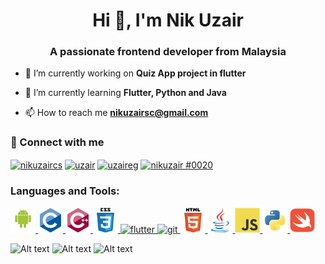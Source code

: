 <h1 align="center">Hi 👋, I'm Nik Uzair</h1>
<h3 align="center">A passionate frontend developer from Malaysia</h3>

- 🔭 I’m currently working on **Quiz App project in flutter**

- 🌱 I’m currently learning **Flutter, Python and Java**

- 📫 How to reach me **nikuzairsc@gmail.com**

<h3 align="left">🔗 Connect with me</h3>
<p align="left">
<a href="https://twitter.com/nikuzaircs"  target="_blank"><img align="center" src="https://raw.githubusercontent.com/rahuldkjain/github-profile-readme-generator/master/src/images/icons/Social/twitter.svg" alt="nikuzaircs" height="30" width="40" /></a>
<a href="https://www.linkedin.com/in/nik-uzair-91298822b/" target="_blank"><img align="center" src="https://raw.githubusercontent.com/rahuldkjain/github-profile-readme-generator/master/src/images/icons/Social/linked-in-alt.svg" alt="uzair" height="30" width="40" /></a>
<a href="https://instagram.com/uzaireg" target="_blank"><img align="center" src="https://raw.githubusercontent.com/rahuldkjain/github-profile-readme-generator/master/src/images/icons/Social/instagram.svg" alt="uzaireg" height="30" width="40" /></a>
<a href="https://discord.gg/nikuzair #0020" target="_blank"><img align="center" src="https://raw.githubusercontent.com/rahuldkjain/github-profile-readme-generator/master/src/images/icons/Social/discord.svg" alt="nikuzair #0020" height="30" width="40" /></a>
</p>

<h3 align="left">Languages and Tools:</h3>
<p align="left"> <a href="https://developer.android.com" target="_blank" rel="noreferrer"> <img src="https://raw.githubusercontent.com/devicons/devicon/master/icons/android/android-original-wordmark.svg" alt="android" width="40" height="40"/> </a> <a href="https://www.cprogramming.com/" target="_blank" rel="noreferrer"> <img src="https://raw.githubusercontent.com/devicons/devicon/master/icons/c/c-original.svg" alt="c" width="40" height="40"/> </a> <a href="https://www.w3schools.com/cpp/" target="_blank" rel="noreferrer"> <img src="https://raw.githubusercontent.com/devicons/devicon/master/icons/cplusplus/cplusplus-original.svg" alt="cplusplus" width="40" height="40"/> </a> <a href="https://www.w3schools.com/css/" target="_blank" rel="noreferrer"> <img src="https://raw.githubusercontent.com/devicons/devicon/master/icons/css3/css3-original-wordmark.svg" alt="css3" width="40" height="40"/> </a> <a href="https://flutter.dev" target="_blank" rel="noreferrer"> <img src="https://www.vectorlogo.zone/logos/flutterio/flutterio-icon.svg" alt="flutter" width="40" height="40"/> </a> <a href="https://git-scm.com/" target="_blank" rel="noreferrer"> <img src="https://www.vectorlogo.zone/logos/git-scm/git-scm-icon.svg" alt="git" width="40" height="40"/> </a> <a href="https://www.w3.org/html/" target="_blank" rel="noreferrer"> <img src="https://raw.githubusercontent.com/devicons/devicon/master/icons/html5/html5-original-wordmark.svg" alt="html5" width="40" height="40"/> </a> <a href="https://www.java.com" target="_blank" rel="noreferrer"> <img src="https://raw.githubusercontent.com/devicons/devicon/master/icons/java/java-original.svg" alt="java" width="40" height="40"/> </a> <a href="https://developer.mozilla.org/en-US/docs/Web/JavaScript" target="_blank" rel="noreferrer"> <img src="https://raw.githubusercontent.com/devicons/devicon/master/icons/javascript/javascript-original.svg" alt="javascript" width="40" height="40"/> </a> <a href="https://www.python.org" target="_blank" rel="noreferrer"> <img src="https://raw.githubusercontent.com/devicons/devicon/master/icons/python/python-original.svg" alt="python" width="40" height="40"/> </a> <a href="https://developer.apple.com/swift/" target="_blank" rel="noreferrer"> <img src="https://raw.githubusercontent.com/devicons/devicon/master/icons/swift/swift-original.svg" alt="swift" width="40" height="40"/> </a> </p>

![Alt text](https://spotify-recently-played-readme.vercel.app/api?user=6ilugdiepdqxut4ak4nqu1z7i)
![Alt text](https://spotify-recently-played-readme.vercel.app/api?user=6ilugdiepdqxut4ak4nqu1z7i&count={10})
![Alt text](https://spotify-recently-played-readme.vercel.app/api?user=6ilugdiepdqxut4ak4nqu1z7i&width={300})
